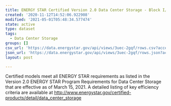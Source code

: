 ```yaml
---
title: ENERGY STAR Certified Version 2.0 Data Center Storage - Block I/O
created: '2020-11-12T14:52:06.922908'
modified: '2021-05-01T05:48:34.577474'
state: active
type: dataset
tags:
  - Data Center Storage
groups: []
csv_url: 'https://data.energystar.gov/api/views/3uec-2gqf/rows.csv?accessType=DOWNLOAD'
json_url: 'https://data.energystar.gov/api/views/3uec-2gqf/rows.json?accessType=DOWNLOAD'
layout: post

---
```

Certified models meet all ENERGY STAR requirements as listed in the Version 2.0 ENERGY STAR Program Requirements for Data Center Storage that are effective as of March 15, 2021. A detailed listing of key efficiency criteria are available at http://www.energystar.gov/certified-products/detail/data_center_storage
